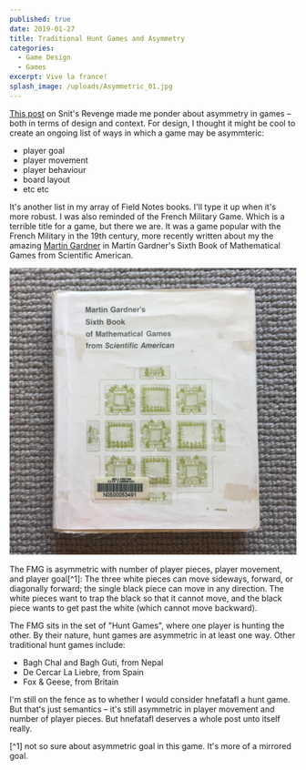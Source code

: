```yaml
---
published: true
date: 2019-01-27
title: Traditional Hunt Games and Asymmetry
categories:
  - Game Design
  - Games
excerpt: Vive la france!
splash_image: /uploads/Asymmetric_01.jpg
---
```

[This post](https://www.lucashaley.com/amp/tom-wham.html) on Snit's Revenge made me ponder about asymmetry in games – both in terms of design and context. For design, I thought it might be cool to create an ongoing list of ways in which a game may be asymmteric:

* player goal
* player movement
* player behaviour
* board layout
* etc etc
    

It's another list in my array of Field Notes books. I'll type it up when it's more robust.
I was also reminded of the French Military Game. Which is a terrible title for a game, but there we are. It was a game popular with the French Military in the 19th century, more recently written about my the amazing [Martin Gardner](https://en.wikipedia.org/wiki/Martin_Gardner) in Martin Gardner's Sixth Book of Mathematical Games from Scientific American.

<img src="/uploads/Asymmetric_02.png">

<img src="https://www.lucashaley.com/media/posts/168/IMG_6884.png" alt="" class="i-amphtml-fill-content i-amphtml-replaced-content i-amphtml-ghost" style="box-sizing: content-box; margin: auto; padding: 0px !important; display: block; height: 0px; max-height: 100%; max-width: 100%; min-height: 100%; min-width: 100%; width: 0px; border: none !important; visibility: hidden !important; position: absolute; inset: 0px;">

The FMG is asymmetric with number of player pieces, player movement, and player goal[^1]: The three white pieces can move sideways, forward, or diagonally forward; the single black piece can move in any direction. The white pieces want to trap the black so that it cannot move, and the black piece wants to get past the white (which cannot move backward).

The FMG sits in the set of "Hunt Games", where one player is hunting the other. By their nature, hunt games are asymmetric in at least one way. Other traditional hunt games include:

* Bagh Chal and Bagh Guti, from Nepal 
* De Cercar La Liebre, from Spain  
* Fox & Geese, from Britain
    
I'm still on the fence as to whether I would consider hnefatafl a hunt game. But that's just semantics – it's still asymmetric in player movement and number of player pieces. But hnefatafl deserves a whole post unto itself really.

[^1] not so sure about asymmetric goal in this game. It's more of a mirrored goal.

